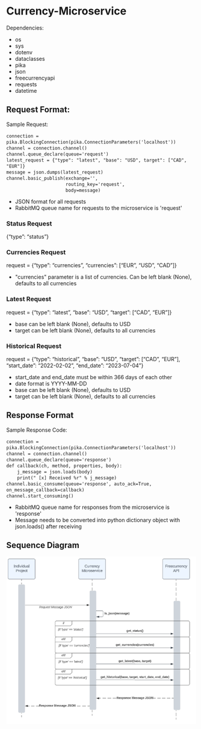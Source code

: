 # Currency-Microservice
Dependencies:
- os
- sys
- dotenv
- dataclasses
- pika
- json
- freecurrencyapi
- requests
- datetime

## Request Format:
Sample Request:
```
connection = pika.BlockingConnection(pika.ConnectionParameters('localhost'))
channel = connection.channel()
channel.queue_declare(queue='request')
latest_request = {"type": "latest", "base": "USD", target": ["CAD", "EUR"]}
message = json.dumps(latest_request)
channel.basic_publish(exchange='',
                      routing_key='request',
                      body=message)
```
- JSON format for all requests
- RabbitMQ queue name for requests to the microservice is 'request'


### Status Request
{“type”: “status”}

### Currencies Request
request = {“type”: “currencies”, “currencies”: [“EUR”, “USD”, “CAD”]}
- "currencies" parameter is a list of currencies. Can be left blank (None), defaults to all currencies

### Latest Request
request = {“type”: “latest”, “base”: “USD”, “target”: [“CAD”, “EUR”]}
- base can be left blank (None), defaults to USD
- target can be left blank (None), defaults to all currencies

### Historical Request
request = {“type”: “historical”, “base”: “USD”, “target”: [“CAD”, “EUR”], “start_date”: “2022-02-02”, “end_date”: “2023-07-04”}
- start_date and end_date must be within 366 days of each other
- date format is YYYY-MM-DD
- base can be left blank (None), defaults to USD
- target can be left blank (None), defaults to all currencies

## Response Format
Sample Response Code:
```
connection = pika.BlockingConnection(pika.ConnectionParameters('localhost'))
channel = connection.channel()
channel.queue_declare(queue='response')
def callback(ch, method, properties, body):
    j_message = json.loads(body)
    print(" [x] Received %r" % j_message)
channel.basic_consume(queue='response', auto_ack=True, on_message_callback=callback)
channel.start_consuming()
```
- RabbitMQ queue name for responses from the microservice is 'response'
- Message needs to be converted into python dictionary object with json.loads() after receiving

## Sequence Diagram 
![](CurrencyMicroserviceSequenceDiagram.png)